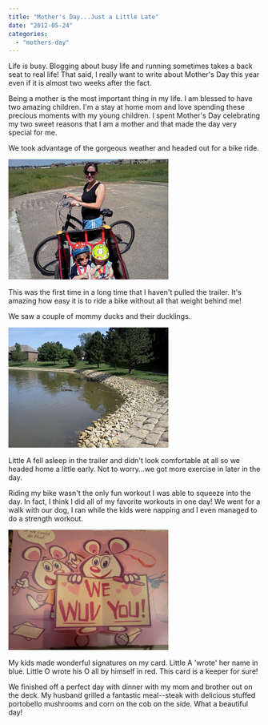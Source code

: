 ```yaml
---
title: "Mother's Day...Just a Little Late"
date: "2012-05-24"
categories: 
  - "mothers-day"
---
```


Life is busy. Blogging about busy life and running sometimes takes a back seat to real life! That said, I really want to write about Mother's Day this year even if it is almost two weeks after the fact.  
  
  
Being a mother is the most important thing in my life. I am blessed to have two amazing children. I'm a stay at home mom and love spending these precious moments with my young children. I spent Mother's Day celebrating my two sweet reasons that I am a mother and that made the day very special for me.   
  
  
We took advantage of the gorgeous weather and headed out for a bike ride.  

[![](images/IMG_20120513_111003.jpg)](http://amotherspace.net/wp-content/uploads/2012/05/IMG_20120513_1110031.jpg)

This was the first time in a long time that I haven't pulled the trailer. It's amazing how easy it is to ride a bike without all that weight behind me!

  

We saw a couple of mommy ducks and their ducklings.

[![](images/IMG_20120513_111824.jpg)](http://amotherspace.net/wp-content/uploads/2012/05/IMG_20120513_1118241.jpg)

Little A fell asleep in the trailer and didn't look comfortable at all so we headed home a little early. Not to worry...we got more exercise in later in the day.

  

Riding my bike wasn't the only fun workout I was able to squeeze into the day. In fact, I think I did all of my favorite workouts in one day! We went for a walk with our dog, I ran while the kids were napping and I even managed to do a strength workout.

[![](images/IMG_20120524_105052.jpg)](http://amotherspace.net/wp-content/uploads/2012/05/IMG_20120524_1050521.jpg)

My kids made wonderful signatures on my card. Little A 'wrote' her name in blue. Little O wrote his O all by himself in red. This card is a keeper for sure!

  

We finished off a perfect day with dinner with my mom and brother out on the deck. My husband grilled a fantastic meal--steak with delicious stuffed portobello mushrooms and corn on the cob on the side. What a beautiful day!
